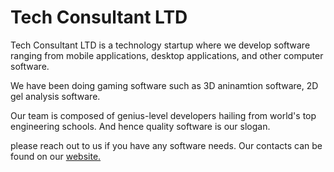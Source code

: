 <h1>Tech Consultant LTD</h1>
<p>Tech Consultant LTD is a technology startup where we develop software ranging from mobile applications, desktop applications, and other computer software.</p>
<p>We have been doing gaming software such as 3D aninamtion software, 2D gel analysis software.</p>
<p>Our team is composed of genius-level developers hailing from world's top engineering schools. And hence quality software is our slogan.</p>
<p>please reach out to us if you have any software needs. Our contacts can be found on our <a href=""/>website.</a></p>
